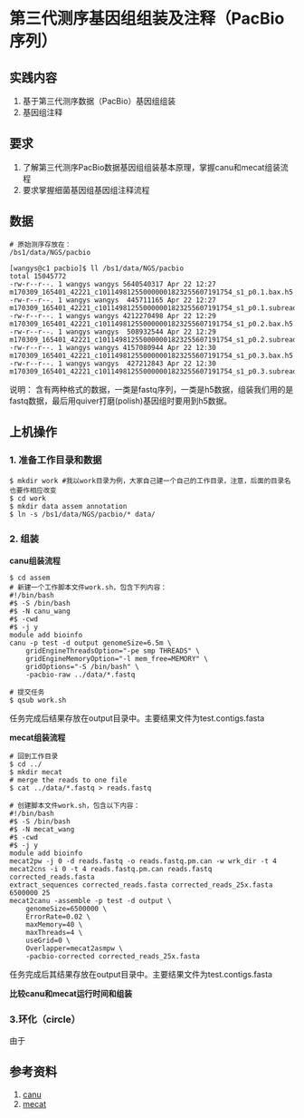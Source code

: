 # 第三代测序基因组组装及注释（PacBio序列）  

## 实践内容  
1. 基于第三代测序数据（PacBio）基因组组装  
2. 基因组注释  

## 要求  
1. 了解第三代测序PacBio数据基因组组装基本原理，掌握canu和mecat组装流程
2. 要求掌握细菌基因组基因组注释流程

## 数据  
```
# 原始测序存放在：
/bs1/data/NGS/pacbio

[wangys@c1 pacbio]$ ll /bs1/data/NGS/pacbio
total 15045772
-rw-r--r--. 1 wangys wangys 5640540317 Apr 22 12:27 m170309_165401_42221_c101149812550000001823255607191754_s1_p0.1.bax.h5
-rw-r--r--. 1 wangys wangys  445711165 Apr 22 12:27 m170309_165401_42221_c101149812550000001823255607191754_s1_p0.1.subreads.fastq
-rw-r--r--. 1 wangys wangys 4212270498 Apr 22 12:29 m170309_165401_42221_c101149812550000001823255607191754_s1_p0.2.bax.h5
-rw-r--r--. 1 wangys wangys  508932544 Apr 22 12:29 m170309_165401_42221_c101149812550000001823255607191754_s1_p0.2.subreads.fastq
-rw-r--r--. 1 wangys wangys 4157080944 Apr 22 12:30 m170309_165401_42221_c101149812550000001823255607191754_s1_p0.3.bax.h5
-rw-r--r--. 1 wangys wangys  427212843 Apr 22 12:30 m170309_165401_42221_c101149812550000001823255607191754_s1_p0.3.subreads.fastq
```

说明： 含有两种格式的数据，一类是fastq序列，一类是h5数据，组装我们用的是fastq数据，最后用quiver打磨(polish)基因组时要用到h5数据。

## 上机操作  

### 1. 准备工作目录和数据  

```
$ mkdir work #我以work目录为例，大家自己建一个自己的工作目录，注意，后面的目录名也要作相应改变
$ cd work
$ mkdir data assem annotation
$ ln -s /bs1/data/NGS/pacbio/* data/

```
### 2. 组装
**canu组装流程**

```
$ cd assem
# 新建一个工作脚本文件work.sh，包含下列内容：
#!/bin/bash
#$ -S /bin/bash
#$ -N canu_wang
#$ -cwd
#$ -j y
module add bioinfo
canu -p test -d output genomeSize=6.5m \
	gridEngineThreadsOption="-pe smp THREADS" \
	gridEngineMemoryOption="-l mem_free=MEMORY" \
	gridOptions="-S /bin/bash" \
	-pacbio-raw ../data/*.fastq

# 提交任务
$ qsub work.sh
```
任务完成后结果存放在output目录中。主要结果文件为test.contigs.fasta

**mecat组装流程**
```
# 回到工作目录
$ cd ../
$ mkdir mecat
# merge the reads to one file
$ cat ../data/*.fastq > reads.fastq

# 创建脚本文件work.sh，包含以下内容：
#!/bin/bash
#$ -S /bin/bash
#$ -N mecat_wang
#$ -cwd
#$ -j y
module add bioinfo
mecat2pw -j 0 -d reads.fastq -o reads.fastq.pm.can -w wrk_dir -t 4
mecat2cns -i 0 -t 4 reads.fastq.pm.can reads.fastq corrected_reads.fasta
extract_sequences corrected_reads.fasta corrected_reads_25x.fasta 6500000 25
mecat2canu -assemble -p test -d output \
	genomeSize=6500000 \
	ErrorRate=0.02 \
	maxMemory=40 \
	maxThreads=4 \
	useGrid=0 \
	Overlapper=mecat2asmpw \
	-pacbio-corrected corrected_reads_25x.fasta
```
任务完成后其结果存放在output目录中。主要结果文件为test.contigs.fasta 

**比较canu和mecat运行时间和组装**

### 3.环化（circle）
由于


## 参考资料
1. [canu](https://github.com/marbl/canu)
2. [mecat](https://github.com/xiaochuanle/MECAT)

